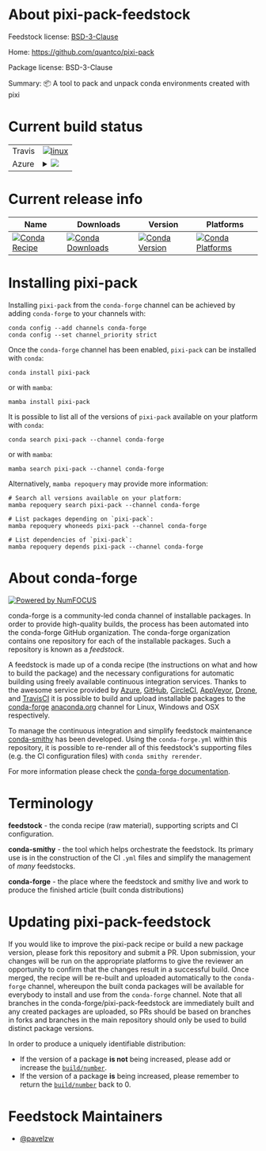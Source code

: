 About pixi-pack-feedstock
=========================

Feedstock license: [BSD-3-Clause](https://github.com/conda-forge/pixi-pack-feedstock/blob/main/LICENSE.txt)

Home: https://github.com/quantco/pixi-pack

Package license: BSD-3-Clause

Summary: 📦 A tool to pack and unpack conda environments created with pixi

Current build status
====================


<table><tr>
    <td>Travis</td>
    <td>
      <a href="https://app.travis-ci.com/conda-forge/pixi-pack-feedstock">
        <img alt="linux" src="https://img.shields.io/travis/com/conda-forge/pixi-pack-feedstock/main.svg?label=Linux">
      </a>
    </td>
  </tr>
    
  <tr>
    <td>Azure</td>
    <td>
      <details>
        <summary>
          <a href="https://dev.azure.com/conda-forge/feedstock-builds/_build/latest?definitionId=22822&branchName=main">
            <img src="https://dev.azure.com/conda-forge/feedstock-builds/_apis/build/status/pixi-pack-feedstock?branchName=main">
          </a>
        </summary>
        <table>
          <thead><tr><th>Variant</th><th>Status</th></tr></thead>
          <tbody><tr>
              <td>linux_64</td>
              <td>
                <a href="https://dev.azure.com/conda-forge/feedstock-builds/_build/latest?definitionId=22822&branchName=main">
                  <img src="https://dev.azure.com/conda-forge/feedstock-builds/_apis/build/status/pixi-pack-feedstock?branchName=main&jobName=linux&configuration=linux%20linux_64_" alt="variant">
                </a>
              </td>
            </tr><tr>
              <td>linux_aarch64</td>
              <td>
                <a href="https://dev.azure.com/conda-forge/feedstock-builds/_build/latest?definitionId=22822&branchName=main">
                  <img src="https://dev.azure.com/conda-forge/feedstock-builds/_apis/build/status/pixi-pack-feedstock?branchName=main&jobName=linux&configuration=linux%20linux_aarch64_" alt="variant">
                </a>
              </td>
            </tr><tr>
              <td>linux_ppc64le</td>
              <td>
                <a href="https://dev.azure.com/conda-forge/feedstock-builds/_build/latest?definitionId=22822&branchName=main">
                  <img src="https://dev.azure.com/conda-forge/feedstock-builds/_apis/build/status/pixi-pack-feedstock?branchName=main&jobName=linux&configuration=linux%20linux_ppc64le_" alt="variant">
                </a>
              </td>
            </tr><tr>
              <td>osx_64</td>
              <td>
                <a href="https://dev.azure.com/conda-forge/feedstock-builds/_build/latest?definitionId=22822&branchName=main">
                  <img src="https://dev.azure.com/conda-forge/feedstock-builds/_apis/build/status/pixi-pack-feedstock?branchName=main&jobName=osx&configuration=osx%20osx_64_" alt="variant">
                </a>
              </td>
            </tr><tr>
              <td>osx_arm64</td>
              <td>
                <a href="https://dev.azure.com/conda-forge/feedstock-builds/_build/latest?definitionId=22822&branchName=main">
                  <img src="https://dev.azure.com/conda-forge/feedstock-builds/_apis/build/status/pixi-pack-feedstock?branchName=main&jobName=osx&configuration=osx%20osx_arm64_" alt="variant">
                </a>
              </td>
            </tr><tr>
              <td>win_64</td>
              <td>
                <a href="https://dev.azure.com/conda-forge/feedstock-builds/_build/latest?definitionId=22822&branchName=main">
                  <img src="https://dev.azure.com/conda-forge/feedstock-builds/_apis/build/status/pixi-pack-feedstock?branchName=main&jobName=win&configuration=win%20win_64_" alt="variant">
                </a>
              </td>
            </tr>
          </tbody>
        </table>
      </details>
    </td>
  </tr>
</table>

Current release info
====================

| Name | Downloads | Version | Platforms |
| --- | --- | --- | --- |
| [![Conda Recipe](https://img.shields.io/badge/recipe-pixi--pack-green.svg)](https://anaconda.org/conda-forge/pixi-pack) | [![Conda Downloads](https://img.shields.io/conda/dn/conda-forge/pixi-pack.svg)](https://anaconda.org/conda-forge/pixi-pack) | [![Conda Version](https://img.shields.io/conda/vn/conda-forge/pixi-pack.svg)](https://anaconda.org/conda-forge/pixi-pack) | [![Conda Platforms](https://img.shields.io/conda/pn/conda-forge/pixi-pack.svg)](https://anaconda.org/conda-forge/pixi-pack) |

Installing pixi-pack
====================

Installing `pixi-pack` from the `conda-forge` channel can be achieved by adding `conda-forge` to your channels with:

```
conda config --add channels conda-forge
conda config --set channel_priority strict
```

Once the `conda-forge` channel has been enabled, `pixi-pack` can be installed with `conda`:

```
conda install pixi-pack
```

or with `mamba`:

```
mamba install pixi-pack
```

It is possible to list all of the versions of `pixi-pack` available on your platform with `conda`:

```
conda search pixi-pack --channel conda-forge
```

or with `mamba`:

```
mamba search pixi-pack --channel conda-forge
```

Alternatively, `mamba repoquery` may provide more information:

```
# Search all versions available on your platform:
mamba repoquery search pixi-pack --channel conda-forge

# List packages depending on `pixi-pack`:
mamba repoquery whoneeds pixi-pack --channel conda-forge

# List dependencies of `pixi-pack`:
mamba repoquery depends pixi-pack --channel conda-forge
```


About conda-forge
=================

[![Powered by
NumFOCUS](https://img.shields.io/badge/powered%20by-NumFOCUS-orange.svg?style=flat&colorA=E1523D&colorB=007D8A)](https://numfocus.org)

conda-forge is a community-led conda channel of installable packages.
In order to provide high-quality builds, the process has been automated into the
conda-forge GitHub organization. The conda-forge organization contains one repository
for each of the installable packages. Such a repository is known as a *feedstock*.

A feedstock is made up of a conda recipe (the instructions on what and how to build
the package) and the necessary configurations for automatic building using freely
available continuous integration services. Thanks to the awesome service provided by
[Azure](https://azure.microsoft.com/en-us/services/devops/), [GitHub](https://github.com/),
[CircleCI](https://circleci.com/), [AppVeyor](https://www.appveyor.com/),
[Drone](https://cloud.drone.io/welcome), and [TravisCI](https://travis-ci.com/)
it is possible to build and upload installable packages to the
[conda-forge](https://anaconda.org/conda-forge) [anaconda.org](https://anaconda.org/)
channel for Linux, Windows and OSX respectively.

To manage the continuous integration and simplify feedstock maintenance
[conda-smithy](https://github.com/conda-forge/conda-smithy) has been developed.
Using the ``conda-forge.yml`` within this repository, it is possible to re-render all of
this feedstock's supporting files (e.g. the CI configuration files) with ``conda smithy rerender``.

For more information please check the [conda-forge documentation](https://conda-forge.org/docs/).

Terminology
===========

**feedstock** - the conda recipe (raw material), supporting scripts and CI configuration.

**conda-smithy** - the tool which helps orchestrate the feedstock.
                   Its primary use is in the construction of the CI ``.yml`` files
                   and simplify the management of *many* feedstocks.

**conda-forge** - the place where the feedstock and smithy live and work to
                  produce the finished article (built conda distributions)


Updating pixi-pack-feedstock
============================

If you would like to improve the pixi-pack recipe or build a new
package version, please fork this repository and submit a PR. Upon submission,
your changes will be run on the appropriate platforms to give the reviewer an
opportunity to confirm that the changes result in a successful build. Once
merged, the recipe will be re-built and uploaded automatically to the
`conda-forge` channel, whereupon the built conda packages will be available for
everybody to install and use from the `conda-forge` channel.
Note that all branches in the conda-forge/pixi-pack-feedstock are
immediately built and any created packages are uploaded, so PRs should be based
on branches in forks and branches in the main repository should only be used to
build distinct package versions.

In order to produce a uniquely identifiable distribution:
 * If the version of a package **is not** being increased, please add or increase
   the [``build/number``](https://docs.conda.io/projects/conda-build/en/latest/resources/define-metadata.html#build-number-and-string).
 * If the version of a package **is** being increased, please remember to return
   the [``build/number``](https://docs.conda.io/projects/conda-build/en/latest/resources/define-metadata.html#build-number-and-string)
   back to 0.

Feedstock Maintainers
=====================

* [@pavelzw](https://github.com/pavelzw/)

